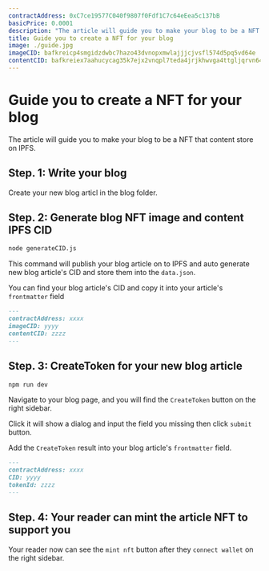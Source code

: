 ```yaml
---
contractAddress: 0xC7ce19577C040f9807f0Fdf1C7c64eEea5c137bB
basicPrice: 0.0001
description: "The article will guide you to make your blog to be a NFT that content store on IPFS.Step. 1: Write your blogCreate your new blog articl in the blog folder.Step. 2: Generate blog IPFS CIDnode generateCID.jsThis command will publish your blog article on to IPFS and auto generate new blog article's CID and store them into the data.json.You can find your blog article's CID and copy it into your article's frontmatter field"
title: Guide you to create a NFT for your blog
image: ./guide.jpg
imageCID: bafkreicp4smgidzdwbc7hazo43dvnopxmwlajjjcjvsfl574d5pq5vd64e
contentCID: bafkreiex7aahucycag35k7ejx2vnqpl7teda4jrjkhwvga4ttgljqrvn64
---
```


# Guide you to create a NFT for your blog

The article will guide you to make your blog to be a NFT that content store on IPFS.

## Step. 1: Write your blog

Create your new blog articl in the blog folder.

## Step. 2: Generate blog NFT image and content IPFS CID

```sh
node generateCID.js
```

This command will publish your blog article on to IPFS and auto generate new blog article's CID and store them into the `data.json`.

You can find your blog article's CID and copy it into your article's `frontmatter` field

```md
---
contractAddress: xxxx
imageCID: yyyy
contentCID: zzzz
---

```

## Step. 3: CreateToken for your new blog article

```sh
npm run dev
```

Navigate to your blog page, and you will find the `CreateToken` button on the right sidebar.

Click it will show a dialog and input the field you missing then click `submit` button.

Add the `CreateToken` result into your blog article's `frontmatter` field.

```md
---
contractAddress: xxxx
CID: yyyy
tokenId: zzzz
---

```

## Step. 4: Your reader can mint the article NFT to support you

Your reader now can see the `mint nft` button after they `connect wallet` on the right sidebar.
